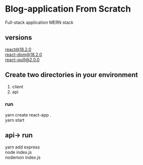 # Blog-application From Scratch
Full-stack application MERN stack

## versions
react@18.2.0\
react-dom@18.2.0\
react-quill@2.0.0


## Create two directories in your environment 
1. client
2. api

### run
yarn create react-app . \
yarn start

## api-> run 
yarn add express \
node index.js\
nodemon index.js
